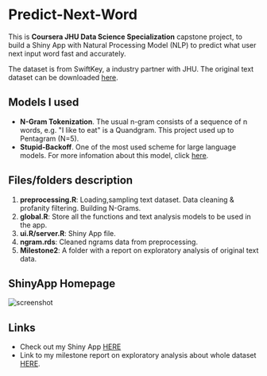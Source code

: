 # Predict-Next-Word

This is **Coursera JHU Data Science Specialization** capstone project, to build a Shiny App with Natural Processing Model (NLP) to predict what user next input word fast and accurately. 

The dataset is from SwiftKey, a industry partner with JHU. The original text dataset can be downloaded [here](https://d396qusza40orc.cloudfront.net/dsscapstone/dataset/Coursera-SwiftKey.zip).

## Models I used
* **N-Gram Tokenization**. The usual n-gram consists of a sequence of n words, e.g. "I like to eat" is a Quandgram. This project used up to Pentagram (N=5).
* **Stupid-Backoff**. One of the most used scheme for large language models. For more infomation about this model, click [here](http://www.aclweb.org/anthology/D07-1090.pdf).

## Files/folders description

1. **preprocessing.R**: Loading,sampling text dataset. Data cleaning & profanity filtering. Building N-Grams.
2. **global.R**: Store all the functions and text analysis models to be used in the app.
3. **ui.R/server.R**: Shiny App file.
4. **ngram.rds**: Cleaned ngrams data from preprocessing.
5. **Milestone2**: A folder with a report on exploratory analysis of original text data. 

## ShinyApp Homepage
![screenshot](screenshot/shinyApp.PNG)

## Links

* Check out my Shiny App [HERE](https://jessicaji.shinyapps.io/wordpredictapp/)
* Link to my milestone report on exploratory analysis about whole dataset [HERE](https://rpubs.com/JessicaJi/wordpredictmilestone).
